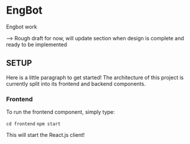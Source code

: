 # EngBot
Engbot work 

--> Rough draft for now, will update section when design is complete and ready to be implemented



## SETUP
Here is a little paragraph to get started!
The architecture of this project is currently split into its frontend and backend components.

### Frontend
To run the frontend component, simply type:

``cd frontend``
``npm start``

This will start the React.js client!
